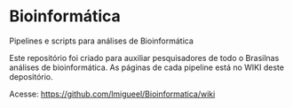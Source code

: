 # Bioinformática
Pipelines e scripts para análises de Bioinformática

Este repositório foi criado para auxiliar pesquisadores de todo o Brasilnas análises de bioinformática. 
As páginas de cada pipeline está no WIKI deste depositório. 

Acesse: https://github.com/lmigueel/Bioinformatica/wiki

